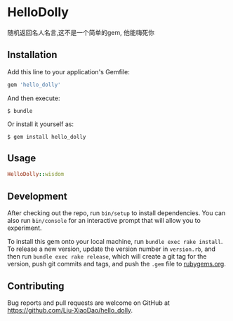 # HelloDolly

随机返回名人名言,这不是一个简单的gem, 他能嗨死你

## Installation

Add this line to your application's Gemfile:

```ruby
gem 'hello_dolly'
```

And then execute:

    $ bundle

Or install it yourself as:

    $ gem install hello_dolly

## Usage

```ruby
HelloDolly::wisdom
```

## Development

After checking out the repo, run `bin/setup` to install dependencies. You can also run `bin/console` for an interactive prompt that will allow you to experiment.

To install this gem onto your local machine, run `bundle exec rake install`. To release a new version, update the version number in `version.rb`, and then run `bundle exec rake release`, which will create a git tag for the version, push git commits and tags, and push the `.gem` file to [rubygems.org](https://rubygems.org).

## Contributing

Bug reports and pull requests are welcome on GitHub at https://github.com/Liu-XiaoDao/hello_dolly.
